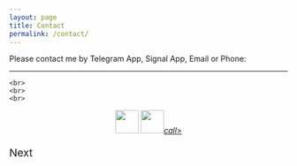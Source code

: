 ```yaml
---
layout: page
title: Contact
permalink: /contact/
---
```


<div>
  <a>Please contact me by Telegram App, Signal App, Email or Phone:</a>
  <hr>

    <br>
    <br>
    <br>


<div class="buttons">
    <p style="text-align: center;">
      <a target="blank" title="Company Registration" <a href="tg://user?id=123456789"><img src="../assets/img/telegram.png" height="42" width="42"></a>
      <a href="mailto:infinite22@gmail.com"><img src="../assets/img/mail.png" height="42" width="42"></a><a href="tel:+27-060-402-4843" class="btn-floating green accent-4  btn-large"><i class="large material-icons">call</i>>
      </a>
    </p>
    <p style="text-align: left; font-size:2vw">
      <a>Next</a>
    </p>
</div>



<!--
Deprecated:
<a href="https://api.whatsapp.com/send?phone=27604024843"><img src="../assets/img/whatsapp.png" height="42" width="42"></a>-->



<!--<li><a href="../contact" class="btn-floating green accent-4  btn-large"><i class="large material-icons">call</i></a></li>-->
<!--<p>Daowiz serves individuals, SME’s, corporations, organizations, communities and ecosystems in all sectors, anywhere in the world, constantly gaining a broader and deeper perspective of the living world as one whole integrated system. We believe that all life has a critical role to play and that the more we become aware and learn about each other -the better all of our futures will be.</p>
-->
